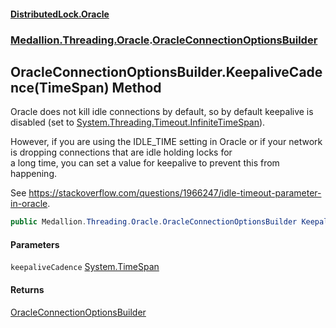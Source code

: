 #### [DistributedLock.Oracle](README.md 'README')
### [Medallion.Threading.Oracle](Medallion.Threading.Oracle.md 'Medallion.Threading.Oracle').[OracleConnectionOptionsBuilder](OracleConnectionOptionsBuilder.md 'Medallion.Threading.Oracle.OracleConnectionOptionsBuilder')

## OracleConnectionOptionsBuilder.KeepaliveCadence(TimeSpan) Method

Oracle does not kill idle connections by default, so by default keepalive is disabled (set to [System.Threading.Timeout.InfiniteTimeSpan](https://docs.microsoft.com/en-us/dotnet/api/System.Threading.Timeout.InfiniteTimeSpan 'System.Threading.Timeout.InfiniteTimeSpan')).  
  
However, if you are using the IDLE_TIME setting in Oracle or if your network is dropping connections that are idle holding locks for  
a long time, you can set a value for keepalive to prevent this from happening.  
  
See https://stackoverflow.com/questions/1966247/idle-timeout-parameter-in-oracle.

```csharp
public Medallion.Threading.Oracle.OracleConnectionOptionsBuilder KeepaliveCadence(System.TimeSpan keepaliveCadence);
```
#### Parameters

<a name='Medallion.Threading.Oracle.OracleConnectionOptionsBuilder.KeepaliveCadence(System.TimeSpan).keepaliveCadence'></a>

`keepaliveCadence` [System.TimeSpan](https://docs.microsoft.com/en-us/dotnet/api/System.TimeSpan 'System.TimeSpan')

#### Returns
[OracleConnectionOptionsBuilder](OracleConnectionOptionsBuilder.md 'Medallion.Threading.Oracle.OracleConnectionOptionsBuilder')
